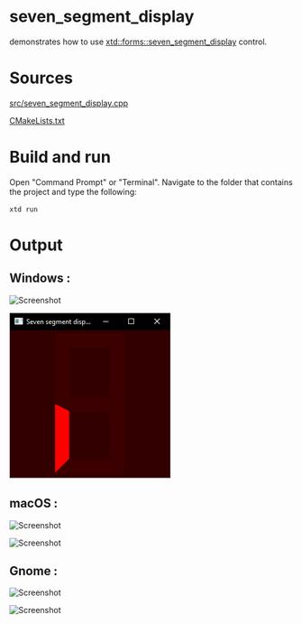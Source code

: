 # seven_segment_display

demonstrates how to use [xtd::forms::seven_segment_display](../../../src/xtd_forms/include/xtd/forms/seven_segment_display.hpp) control.

# Sources

[src/seven_segment_display.cpp](src/seven_segment_display.cpp)

[CMakeLists.txt](CMakeLists.txt)

# Build and run

Open "Command Prompt" or "Terminal". Navigate to the folder that contains the project and type the following:

```shell
xtd run
```

# Output

## Windows :

![Screenshot](../../../docs/pictures/examples/seven_segment_display_w.png)

![Screenshot](../../../docs/pictures/examples/seven_segment_display_wd.png)

## macOS :

![Screenshot](../../../docs/pictures/examples/seven_segment_display_m.png)

![Screenshot](../../../docs/pictures/examples/seven_segment_display_md.png)

## Gnome :

![Screenshot](../../../docs/pictures/examples/seven_segment_display_g.png)

![Screenshot](../../../docs/pictures/examples/seven_segment_display_gd.png)
